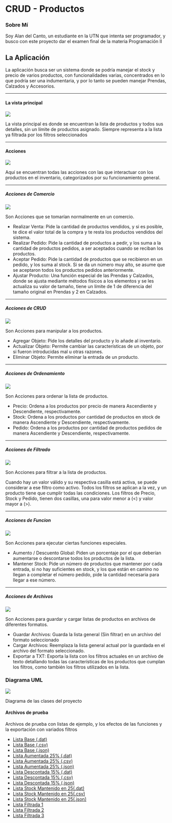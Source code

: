 # CRUD - Productos

### Sobre Mí
Soy Alan del Canto, un estudiante en la UTN que intenta ser programador, y busco con este proyecto dar el examen final de la materia Programación II

## La Aplicación
La aplicación busca ser un sistema donde se podría manejar el stock y precio de varios productos, con funcionalidades varias, concentrados en lo que podría ser una indumentaria, y por lo tanto se pueden manejar Prendas, Calzados y Accesorios.

---

#### La vista principal
![](images/VistaPrincipal.PNG)

La vista principal es donde se encuentran la lista de productos y todos sus detalles, sin un límite de productos asignado.
Siempre representa a la lista ya filtrada por los filtros seleccionados

---

#### Acciones
![](images/Acciones.PNG)

Aquí se encuentran todas las acciones con las que interactuar con los productos en el inventario, categorizados por su funcionamiento general.

---

##### Acciones de Comercio
![](images/AccionesComercio.PNG)

Son Acciones que se tomarían normalmente en un comercio.

- Realizar Venta: Pide la cantidad de productos vendidos, y si es posible, te dice el valor total de la compra y te resta los productos vendidos del sistema.
- Realizar Pedido: Pide la cantidad de productos a pedir, y los suma a la cantidad de productos pedidos, a ser aceptados cuando se reciban los productos.
- Aceptar Pedido: Pide la cantidad de productos que se recibieron en un pedido, y los suma al stock. Si se da un número muy alto, se asume que se aceptaron todos los productos pedidos anteriormente.
- Ajustar Producto: Una función especial de las Prendas y Calzados, donde se ajusta mediante métodos físicos a los elementos y se les actualiza su valor de tamaño, tiene un límite de 1 de diferencia del tamaño original en Prendas y 2 en Calzados.

---

##### Acciones de CRUD
![](images/AccionesCRUD.PNG)

Son Acciones para manipular a los productos.

- Agregar Objeto: Pide los detalles del producto y lo añade al inventario.
- Actualizar Objeto: Permite cambiar las características de un objeto, por si fueron introducidas mal u otras razones.
- Eliminar Objeto: Permite eliminar la entrada de un producto.

---

##### Acciones de Ordenamiento
![](images/AccionesOrdenamiento.PNG)

Son Acciones para ordenar la lista de productos.

- Precio: Ordena a los productos por precio de manera Ascendiente y Descendiente, respectivamente.
- Stock: Ordena a los productos por cantidad de productos en stock de manera Ascendiente y Descendiente, respectivamente.
- Pedido: Ordena a los productos por cantidad de productos pedidos de manera Ascendiente y Descendiente, respectivamente.

---

##### Acciones de Filtrado
![](images/AccionesFiltros.PNG)

Son Acciones para filtrar a la lista de productos.

Cuando hay un valor válido y su respectiva casilla está activa, se puede considerar a ese filtro como activo.
Todos los filtros se aplican a la vez, y un producto tiene que cumplir todas las condiciones.
Los filtros de Precio, Stock y Pedido, tienen dos casillas, una para valor menor a (<) y valor mayor a (>).

---

##### Acciones de Funcion
![](images/AccionesFunciones.PNG)

Son Acciones para ejecutar ciertas funciones especiales.

- Aumento / Descuento Global: Piden un porcentaje por el que deberían aumentarse o descontarse todos los productos de la lista.
- Mantener Stock: Pide un número de productos que mantener por cada entrada, si no hay suficientes en stock, y los que están en camino no llegan a completar el número pedido, pide la cantidad necesaria para llegar a ese número.

---

##### Acciones de Archivos
![](images/AccionesArchivos.PNG)

Son Acciones para guardar y cargar listas de productos en archivos de diferentes formatos.

- Guardar Archivos: Guarda la lista general (Sin filtrar) en un archivo del formato seleccionado
- Cargar Archivos: Reemplaza la lista general actual por la guardada en el archivo del formato seleccionado.
- Exportar a TXT: Exporta la lista con los filtros actuales en un archivo de texto detallando todas las características de los productos que cumplan los filtros, como también los filtros utilizados en la lista.

### Diagrama UML
![](images/DiagramaUML.png)

Diagrama de las clases del proyecto

#### Archivos de prueba
Archivos de prueba con listas de ejemplo, y los efectos de las funciones y la exportación con variados filtros

- [Lista Base (.dat)](archivos/Lista%20Base.dat)
- [Lista Base (.csv)](archivos/Lista%20Base.csv)
- [Lista Base (.json)](archivos/Lista%20Base.json)
- [Lista Aumentada 25% (.dat)](archivos/Lista%20Aumentada%2025%.dat)
- [Lista Aumentada 25% (.csv)](archivos/Lista%20Aumentada%2025%.csv)
- [Lista Aumentada 25% (.json)](archivos/Lista%20Aumentada%2025%.json)
- [Lista Descontada 15% (.dat)](archivos/Lista%20Descontada%2015%.dat)
- [Lista Descontada 15% (.csv)](archivos/Lista%20Descontada%2015%.csv)
- [Lista Descontada 15% (.json)](archivos/Lista%20Descontada%2015%.json)
- [Lista Stock Mantenido en 25(.dat)](archivos/Lista%20Stock%2025.dat)
- [Lista Stock Mantenido en 25(.csv)](archivos/Lista%20Stock%2025.csv)
- [Lista Stock Mantenido en 25(.json)](archivos/Lista%20Stock%2025.json)
- [Lista Filtrada 1](archivos/Lista%20Filtrada%201.txt)
- [Lista Filtrada 2](archivos/Lista%20Filtrada%202.txt)
- [Lista Filtrada 3](archivos/Lista%20Filtrada%203.txt)
